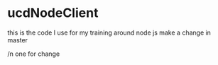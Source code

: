 # ucdNodeClient
this is the code I use for my training around node js 
make a change in master 

/n
one for change
